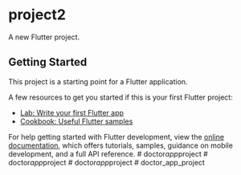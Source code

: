 # project2

A new Flutter project.

## Getting Started

This project is a starting point for a Flutter application.

A few resources to get you started if this is your first Flutter project:

- [Lab: Write your first Flutter app](https://docs.flutter.dev/get-started/codelab)
- [Cookbook: Useful Flutter samples](https://docs.flutter.dev/cookbook)

For help getting started with Flutter development, view the
[online documentation](https://docs.flutter.dev/), which offers tutorials,
samples, guidance on mobile development, and a full API reference.
#   d o c t o r _ a p p _ p r o j e c t  
 #   d o c t o r _ a p p _ p r o j e c t  
 #   d o c t o r _ a p p _ p r o j e c t  
 # doctor_app_project

